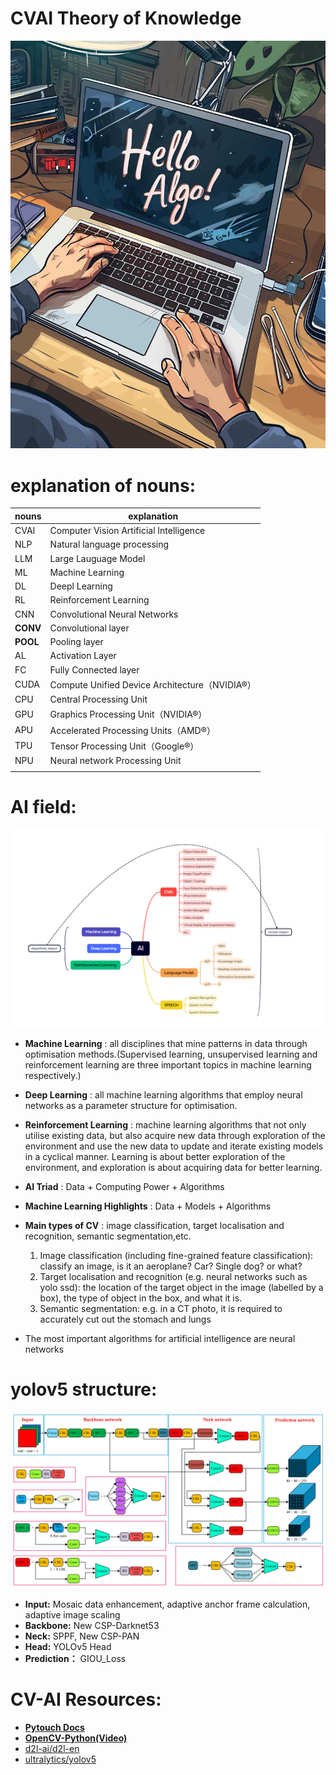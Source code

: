 # CVAI Theory of Knowledge

![1712813117250](image/CVAITheoryofKnowledge/1712813117250.png)

# explanation of nouns:

| nouns    | explanation                                    |
| -------- | ---------------------------------------------- |
| CVAI     | Computer Vision Artificial Intelligence        |
| NLP      | Natural language processing                    |
| LLM      | Large Lauguage Model                           |
| ML       | Machine Learning                               |
| DL       | Deepl Learning                                 |
| RL       | Reinforcement Learning                         |
| CNN      | Convolutional Neural Networks                  |
| **CONV** | Convolutional layer                            |
| **POOL** | Pooling layer                                  |
| AL       | Activation Layer                               |
| FC       | Fully Connected layer                          |
| CUDA     | Compute Unified Device Architecture（NVIDIA®） |
| CPU      | Central Processing Unit                        |
| GPU      | Graphics Processing Unit（NVIDIA®）            |
| APU      | Accelerated Processing Units（AMD®）           |
| TPU      | Tensor Processing Unit（Google®）              |
| NPU      | Neural network Processing Unit                 |
|          |                                                |

# AI field:

![1712813157576](image/CVAITheoryofKnowledge/1712813157576.png)

- **Machine Learning** : all disciplines that mine patterns in data through optimisation methods.(Supervised learning, unsupervised learning and reinforcement learning are three important topics in machine learning respectively.)
- **Deep Learning** : all machine learning algorithms that employ neural networks as a parameter structure for optimisation.
- **Reinforcement Learning** : machine learning algorithms that not only utilise existing data, but also acquire new data through exploration of the environment and use the new data to update and iterate existing models in a cyclical manner. Learning is about better exploration of the environment, and exploration is about acquiring data for better learning.
- **AI Triad** : Data + Computing Power + Algorithms
- **Machine Learning Highlights** : Data + Models + Algorithms
- **Main types of CV** : image classification, target localisation and recognition, semantic segmentation,etc.

  1. Image classification (including fine-grained feature classification): classify an image, is it an aeroplane? Car? Single dog? or what?
  2. Target localisation and recognition (e.g. neural networks such as yolo ssd): the location of the target object in the image (labelled by a box), the type of object in the box, and what it is.
  3. Semantic segmentation: e.g. in a CT photo, it is required to accurately cut out the stomach and lungs

- The most important algorithms for artificial intelligence are neural networks

# yolov5 structure:

![1712813224555](image/CVAITheoryofKnowledge/1712813224555.png)

- **Input:** Mosaic data enhancement, adaptive anchor frame calculation, adaptive image scaling
- **Backbone:** New CSP-Darknet53
- **Neck:** SPPF, New CSP-PAN
- **Head:** YOLOv5 Head
- **Prediction：** GIOU_Loss

# **CV-AI Resources:**

- [**Pytouch Docs**](https://pytorch.org/docs/stable/index.html "https://pytorch.org/docs/stable/index.html")
- [**OpenCV-Python(Video)**](https://www.bilibili.com/video/BV16K411W7x9?vd_source=0d0e1622a8f0252f0b3d7fbc911fe6e9 "https://www.bilibili.com/video/BV16K411W7x9?vd_source=0d0e1622a8f0252f0b3d7fbc911fe6e9")
- [d2l-ai/d2l-en](https://github.com/d2l-ai/d2l-en)
- [ultralytics/yolov5](https://github.com/ultralytics/yolov5)
